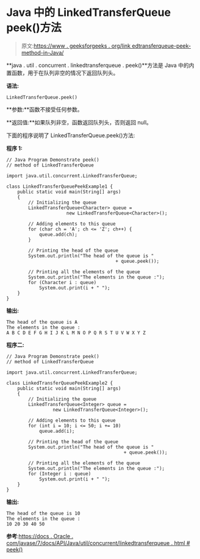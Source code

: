 # Java 中的 LinkedTransferQueue peek()方法

> 原文:[https://www . geeksforgeeks . org/link edtransferqueue-peek-method-in-Java/](https://www.geeksforgeeks.org/linkedtransferqueue-peek-method-in-java/)

**java . util . concurrent . linkedtransferqueue . peek()**方法是 Java 中的内置函数，用于在队列非空的情况下返回队列头。

**语法:**

```
LinkedTransferQueue.peek()  

```

**参数:**函数不接受任何参数。

**返回值:**如果队列非空，函数返回队列头，否则返回 null。

下面的程序说明了 LinkedTransferQueue.peek()方法:

**程序 1:**

```
// Java Program Demonstrate peek()
// method of LinkedTransferQueue 

import java.util.concurrent.LinkedTransferQueue;

class LinkedTransferQueuePeekExample1 {
    public static void main(String[] args)
    {
        // Initializing the queue
        LinkedTransferQueue<Character> queue = 
                      new LinkedTransferQueue<Character>();

        // Adding elements to this queue
        for (char ch = 'A'; ch <= 'Z'; ch++) {
            queue.add(ch);
        }

        // Printing the head of the queue
        System.out.println("The head of the queue is " 
                                        + queue.peek());

        // Printing all the elements of the queue
        System.out.println("The elements in the queue :");
        for (Character i : queue)
            System.out.print(i + " ");
    }
}
```

**输出:**

```
The head of the queue is A
The elements in the queue :
A B C D E F G H I J K L M N O P Q R S T U V W X Y Z

```

**程序二:**

```
// Java Program Demonstrate peek()
// method of LinkedTransferQueue 

import java.util.concurrent.LinkedTransferQueue;

class LinkedTransferQueuePeekExample2 {
    public static void main(String[] args)
    {
        // Initializing the queue
        LinkedTransferQueue<Integer> queue = 
                 new LinkedTransferQueue<Integer>();

        // Adding elements to this queue
        for (int i = 10; i <= 50; i += 10)
            queue.add(i);

        // Printing the head of the queue
        System.out.println("The head of the queue is " 
                                           + queue.peek());

        // Printing all the elements of the queue
        System.out.println("The elements in the queue :");
        for (Integer i : queue)
            System.out.print(i + " ");
    }
}
```

**输出:**

```
The head of the queue is 10
The elements in the queue :
10 20 30 40 50

```

**参考**:[https://docs . Oracle . com/javase/7/docs/API/Java/util/concurrent/linkedtransferqueue . html # peek()](https://docs.oracle.com/javase/7/docs/api/java/util/concurrent/LinkedTransferQueue.html#peek())